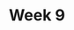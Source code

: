 ---
    title: Week 9
    weekNumber: 9
    days:
      - date: 2021-11-22
        events:
          "**LEC 25**{: .label .label-lecture } Prediction and Correlation":
            "[CIT 15.1-15.2](https://inferentialthinking.com/chapters/15/Prediction.html)"
      - date: 2021-11-24
        events:
          "**LEC 26**{: .label .label-lecture } Regression and Least Squares":
            "[CIT 15.2-15.3](https://inferentialthinking.com/chapters/15/2/Regression_Line.html)"
      - date: 2021-11-26
        events:
          "N/A (Thanksgiving)":
---